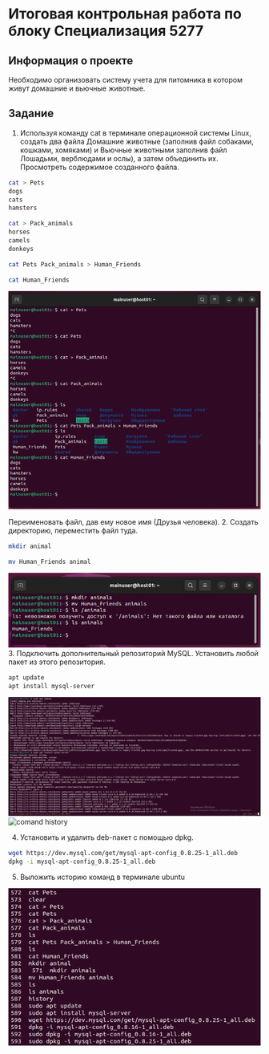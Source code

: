 # Итоговая контрольная работа по блоку Специализация 5277

## Информация о проекте
Необходимо организовать систему учета для питомника в котором живут
домашние и вьючные животные.

## Задание
1. Используя команду cat в терминале операционной системы Linux, создать
два файла Домашние животные (заполнив файл собаками, кошками,
хомяками) и Вьючные животными заполнив файл Лошадьми, верблюдами и
ослы), а затем объединить их. Просмотреть содержимое созданного файла.

```sh
cat > Pets
dogs
cats
hamsters
```
```sh
cat > Pack_animals
horses
camels
donkeys
```
```sh
cat Pets Pack_animals > Human_Friends
```
```sh
cat Human_Friends
```
![commands](images/linux1.PNG)

Переименовать файл, дав ему новое имя (Друзья человека).
2. Создать директорию, переместить файл туда.

```sh
mkdir animal
```
```sh
mv Human_Friends animal
```
![commands](images/linux2.PNG)
3. Подключить дополнительный репозиторий MySQL. Установить любой пакет из этого репозитория.

```sh
apt update
apt install mysql-server
```
![comand history](images/linux3.PNG)
![comand history](images/linux4.PNG)

4. Установить и удалить deb-пакет с помощью dpkg.

```sh
wget https://dev.mysql.com/get/mysql-apt-config_0.8.25-1_all.deb
dpkg -i mysql-apt-config_0.8.25-1_all.deb
```
5. Выложить историю команд в терминале ubuntu

![comand history](images/linux_history.PNG)
